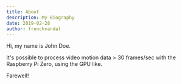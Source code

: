 ```yaml
---
title: About
description: My Biography
date: 2019-02-28
author: frenchvandal
---
```


Hi, my name is John Doe.

It's possible to process video motion data > 30 frames/sec with the Raspberry Pi Zero, using the GPU like.

Farewell!
